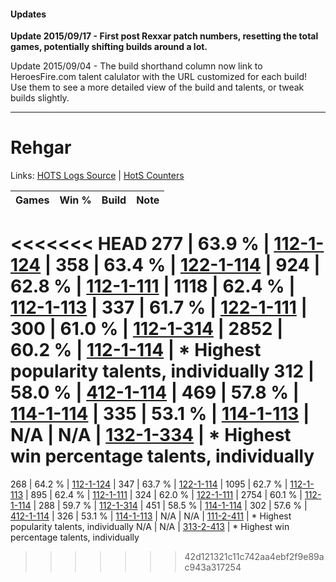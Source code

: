 #### Updates
**Update 2015/09/17 - First post Rexxar patch numbers, resetting the total games, potentially shifting builds around a lot.**

Update 2015/09/04 - The build shorthand column now link to HeroesFire.com talent calulator with the URL customized for each build!  
Use them to see a more detailed view of the build and talents, or tweak builds slightly.

***

# Rehgar

Links: [HOTS Logs Source](https://www.hotslogs.com/Sitewide/HeroDetails?Hero=Rehgar) | [HotS Counters](http://hotscounters.com/#/hero/Rehgar)

Games  | Win %  | Build     | Note
-----  | -----  | -----     | ----
<<<<<<< HEAD
277    | 63.9 % | [112-1-124](http://www.heroesfire.com/hots/talent-calculator/rehgar#gR7a) | 
358    | 63.4 % | [122-1-114](http://www.heroesfire.com/hots/talent-calculator/rehgar#gpXw) | 
924    | 62.8 % | [112-1-111](http://www.heroesfire.com/hots/talent-calculator/rehgar#gR7N) | 
1118   | 62.4 % | [112-1-113](http://www.heroesfire.com/hots/talent-calculator/rehgar#gR7P) | 
337    | 61.7 % | [122-1-111](http://www.heroesfire.com/hots/talent-calculator/rehgar#gpXt) | 
300    | 61.0 % | [112-1-314](http://www.heroesfire.com/hots/talent-calculator/rehgar#gRAY) | 
2852   | 60.2 % | [112-1-114](http://www.heroesfire.com/hots/talent-calculator/rehgar#gR7Q) | * Highest popularity talents, individually
312    | 58.0 % | [412-1-114](http://www.heroesfire.com/hots/talent-calculator/rehgar#rtYQ) | 
469    | 57.8 % | [114-1-114](http://www.heroesfire.com/hots/talent-calculator/rehgar#gV_w) | 
335    | 53.1 % | [114-1-113](http://www.heroesfire.com/hots/talent-calculator/rehgar#gV_v) | 
N/A    | N/A    | [132-1-334](http://www.heroesfire.com/hots/talent-calculator/rehgar#hB_s) | * Highest win percentage talents, individually
=======
268    | 64.2 % | [112-1-124](http://www.heroesfire.com/hots/talent-calculator/rehgar#gR7a) | 
347    | 63.7 % | [122-1-114](http://www.heroesfire.com/hots/talent-calculator/rehgar#gpXw) | 
1095   | 62.7 % | [112-1-113](http://www.heroesfire.com/hots/talent-calculator/rehgar#gR7P) | 
895    | 62.4 % | [112-1-111](http://www.heroesfire.com/hots/talent-calculator/rehgar#gR7N) | 
324    | 62.0 % | [122-1-111](http://www.heroesfire.com/hots/talent-calculator/rehgar#gpXt) | 
2754   | 60.1 % | [112-1-114](http://www.heroesfire.com/hots/talent-calculator/rehgar#gR7Q) | 
288    | 59.7 % | [112-1-314](http://www.heroesfire.com/hots/talent-calculator/rehgar#gRAY) | 
451    | 58.5 % | [114-1-114](http://www.heroesfire.com/hots/talent-calculator/rehgar#gV_w) | 
302    | 57.6 % | [412-1-114](http://www.heroesfire.com/hots/talent-calculator/rehgar#rtYQ) | 
326    | 53.1 % | [114-1-113](http://www.heroesfire.com/hots/talent-calculator/rehgar#gV_v) | 
N/A    | N/A    | [111-2-411](http://www.heroesfire.com/hots/talent-calculator/rehgar#gO_R) | * Highest popularity talents, individually
N/A    | N/A    | [313-2-413](http://www.heroesfire.com/hots/talent-calculator/rehgar#o69z) | * Highest win percentage talents, individually
>>>>>>> 42d121321c11c742aa4ebf2f9e89ac943a317254
